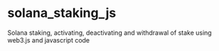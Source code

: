 # solana_staking_js
Solana staking, activating, deactivating and withdrawal of stake using web3.js and javascript code
